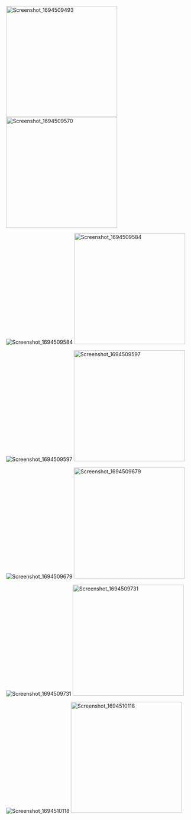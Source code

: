 
<img src="https://github.com/omersungur/AndroidBootcamp-Techcareer/assets/70448538/a4629a5e-4be9-417e-80d3-6276e372d3d0" alt="Screenshot_1694509493" width="300">

<img src="https://github.com/omersungur/AndroidBootcamp-Techcareer/assets/70448538/891064e8-f2cd-463b-aa18-1e32346d92a4" alt="Screenshot_1694509570" width="300">

![Screenshot_1694509584](https://github.com/omersungur/AndroidBootcamp-Techcareer/assets/70448538/98e10148-3fec-4d20-8eb6-71f3513c17bd)
<img src="https://github.com/omersungur/AndroidBootcamp-Techcareer/assets/70448538/98e10148-3fec-4d20-8eb6-71f3513c17bd" alt="Screenshot_1694509584" width="300">

![Screenshot_1694509597](https://github.com/omersungur/AndroidBootcamp-Techcareer/assets/70448538/dbccb4ed-e542-4179-8d1b-73728857b712)
<img src="https://github.com/omersungur/AndroidBootcamp-Techcareer/assets/70448538/dbccb4ed-e542-4179-8d1b-73728857b712" alt="Screenshot_1694509597" width="300">

![Screenshot_1694509679](https://github.com/omersungur/AndroidBootcamp-Techcareer/assets/70448538/0c7faf1c-354e-4fb5-af12-a4408b27c168)
<img src="https://github.com/omersungur/AndroidBootcamp-Techcareer/assets/70448538/0c7faf1c-354e-4fb5-af12-a4408b27c168" alt="Screenshot_1694509679" width="300">

![Screenshot_1694509731](https://github.com/omersungur/AndroidBootcamp-Techcareer/assets/70448538/37c995e8-4a55-4f24-a3ba-e9fcbaf31894)
<img src="https://github.com/omersungur/AndroidBootcamp-Techcareer/assets/70448538/37c995e8-4a55-4f24-a3ba-e9fcbaf31894" alt="Screenshot_1694509731" width="300">

![Screenshot_1694510118](https://github.com/omersungur/AndroidBootcamp-Techcareer/assets/70448538/c64169af-ea28-4eb4-9fc6-60ef1676e05a)
<img src="https://github.com/omersungur/AndroidBootcamp-Techcareer/assets/70448538/c64169af-ea28-4eb4-9fc6-60ef1676e05a" alt="Screenshot_1694510118" width="300">


